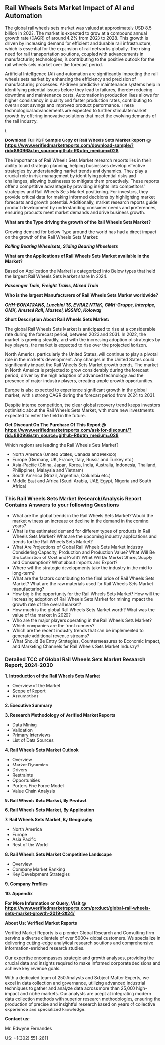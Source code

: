 <h2>Rail Wheels Sets Market Impact of AI and Automation</h2><p>The global rail wheels sets market was valued at approximately USD 8.5 billion in 2022. The market is expected to grow at a compound annual growth rate (CAGR) of around 4.2% from 2023 to 2028. This growth is driven by increasing demand for efficient and durable rail infrastructure, which is essential for the expansion of rail networks globally. The rising need for rail transportation solutions, coupled with advancements in manufacturing technologies, is contributing to the positive outlook for the rail wheels sets market over the forecast period.</p><p>Artificial Intelligence (AI) and automation are significantly impacting the rail wheels sets market by enhancing the efficiency and precision of manufacturing processes. AI-driven predictive maintenance systems help in identifying potential issues before they lead to failures, thereby reducing downtime and maintenance costs. Automation in production lines allows for higher consistency in quality and faster production rates, contributing to overall cost savings and improved product performance. These technological advancements are expected to further stimulate market growth by offering innovative solutions that meet the evolving demands of the rail industry.</p>t</p><p id="" class=""><strong>Download Full PDF Sample Copy of Rail Wheels Sets Market Report @ <a href="https://www.verifiedmarketreports.com/download-sample/?rid=88096&utm_source=github-R&utm_medium=028" target="_blank">https://www.verifiedmarketreports.com/download-sample/?rid=88096&utm_source=github-R&utm_medium=028</a></strong></p><p>The importance of&nbsp;Rail Wheels Sets Market research reports lies in their ability to aid strategic planning, helping businesses develop effective strategies by understanding market trends and dynamics. They play a crucial role in risk management by identifying potential risks and challenges, allowing businesses to mitigate them proactively. These reports offer a competitive advantage by providing insights into competitors' strategies and Rail Wheels Sets Market positioning. For investors, they provide critical data for making informed decisions by highlighting market forecasts and growth potential. Additionally, market research reports guide product development by understanding consumer needs and preferences, ensuring products meet market demands and drive business growth.</p><p><strong>What are the&nbsp;Type driving the growth of the Rail Wheels Sets Market?</strong></p><p id="" class="">Growing demand for below Type around the world has had a direct impact on the growth of the Rail Wheels Sets Market:</p><em><strong>Rolling Bearing Wheelsets, Sliding Bearing Wheelsets</strong></em></p><strong>What are the&nbsp;Applications&nbsp;of Rail Wheels Sets Market available in the Market?</strong></p><p id="" class="">Based on Application the Market is categorized into Below types that held the largest Rail Wheels Sets Market share In 2024.</p><em><strong>Passenger Train, Freight Trains, Mixed Train</strong></em></p><strong>Who is the largest Manufacturers of Rail Wheels Sets Market worldwide?</strong></p><p><em><strong>GHH-BONATRANS, Lucchini RS, EVRAZ NTMK, GMH-Gruppe, Interpipe, OMK, Amsted Rail, Masteel, NSSMC, Kolowag</strong></em></p><p id="" class=""><strong>Short Description About Rail Wheels Sets Market:</strong></p><p>The global Rail Wheels Sets Market is anticipated to rise at a considerable rate during the forecast period, between 2023 and 2031. In 2022, the market is growing steadily, and with the increasing adoption of strategies by key players, the market is expected to rise over the projected horizon.</p><p>North America, particularly the United States, will continue to play a pivotal role in the market's development. Any changes in the United States could significantly impact the Rail Wheels Sets Market growth trends. The market in North America is projected to grow considerably during the forecast period, driven by the high adoption of advanced technology and the presence of major industry players, creating ample growth opportunities.</p><p>Europe is also expected to experience significant growth in the global market, with a strong CAGR during the forecast period from 2024 to 2031.</p><p>Despite intense competition, the clear global recovery trend keeps investors optimistic about the Rail Wheels Sets Market, with more new investments expected to enter the field in the future.</p><p id="" class=""><strong>Get Discount On The Purchase Of This Report @ <a href="https://www.verifiedmarketreports.com/ask-for-discount/?rid=88096&utm_source=github-R&utm_medium=028" target="_blank">https://www.verifiedmarketreports.com/ask-for-discount/?rid=88096&utm_source=github-R&utm_medium=028</a></strong></p>Which regions are leading the Rail Wheels Sets Market?</p><ul><li>North America (United States, Canada and Mexico)</li><li>Europe (Germany, UK, France, Italy, Russia and Turkey etc.)</li><li>Asia-Pacific (China, Japan, Korea, India, Australia, Indonesia, Thailand, Philippines, Malaysia and Vietnam)</li><li>South America (Brazil, Argentina, Columbia etc.)</li><li>Middle East and Africa (Saudi Arabia, UAE, Egypt, Nigeria and South Africa)</li></ul><h3 id="" class="">This Rail Wheels Sets Market Research/Analysis Report Contains Answers to your following Questions</h3><ul><li>What are the global trends in the Rail Wheels Sets Market? Would the market witness an increase or decline in the demand in the coming years?</li><li>What is the estimated demand for different types of products in Rail Wheels Sets Market? What are the upcoming industry applications and trends for the Rail Wheels Sets Market?</li><li>What Are Projections of Global Rail Wheels Sets Market Industry Considering Capacity, Production and Production Value? What Will Be the Estimation of Cost and Profit? What Will Be Market Share, Supply and Consumption? What about imports and Export?</li><li>Where will the strategic developments take the industry in the mid to long-term?</li><li>What are the factors contributing to the final price of Rail Wheels Sets Market? What are the raw materials used for Rail Wheels Sets Market manufacturing?</li><li>How big is the opportunity for the Rail Wheels Sets Market? How will the increasing adoption of Rail Wheels Sets Market for mining impact the growth rate of the overall market?</li><li>How much is the global Rail Wheels Sets Market worth? What was the value of the market In 2020?</li><li>Who are the major players operating in the Rail Wheels Sets Market? Which companies are the front runners?</li><li>Which are the recent industry trends that can be implemented to generate additional revenue streams?</li><li>What Should Be Entry Strategies, Countermeasures to Economic Impact, and Marketing Channels for Rail Wheels Sets Market Industry?</li></ul><h3 id="" class="">Detailed TOC of Global Rail Wheels Sets Market Research Report, 2024-2030</h3><p id="" class=""><strong>1. Introduction of the Rail Wheels Sets Market</strong></p><ul><li>Overview of the Market</li><li>Scope of Report</li><li>Assumptions</li></ul><p id="" class=""><strong>2. Executive Summary</strong></p><p id="" class=""><strong>3. Research Methodology of Verified Market Reports</strong></p><ul><li>Data Mining</li><li>Validation</li><li>Primary Interviews</li><li>List of Data Sources</li></ul><p id="" class=""><strong>4. Rail Wheels Sets Market Outlook</strong></p><ul><li>Overview</li><li>Market Dynamics</li><li>Drivers</li><li>Restraints</li><li>Opportunities</li><li>Porters Five Force Model</li><li>Value Chain Analysis</li></ul><p id="" class=""><strong>5. Rail Wheels Sets Market, By Product</strong></p><p id="" class=""><strong>6. Rail Wheels Sets Market, By Application</strong></p><p id="" class=""><strong>7. Rail Wheels Sets Market, By Geography</strong></p><ul><li>North America</li><li>Europe</li><li>Asia Pacific</li><li>Rest of the World</li></ul><p id="" class=""><strong>8. Rail Wheels Sets Market Competitive Landscape</strong></p><ul><li>Overview</li><li>Company Market Ranking</li><li>Key Development Strategies</li></ul><p id="" class=""><strong>9. Company Profiles</strong></p><p id="" class=""><strong>10. Appendix</strong></p><p id="" class=""><strong>For More Information or Query, Visit @ <a href="https://www.verifiedmarketreports.com/product/global-rail-wheels-sets-market-growth-2019-2024/" target="_blank">https://www.verifiedmarketreports.com/product/global-rail-wheels-sets-market-growth-2019-2024/</a></strong></p><p id="" class=""><strong>About Us: Verified Market Reports</strong></p><p id="" class="">Verified Market Reports is a premier Global Research and Consulting firm serving a diverse clientele of over 5000+ global customers. We specialize in delivering cutting-edge analytical research solutions and comprehensive information-enriched research studies.</p><p id="" class="">Our expertise encompasses strategic and growth analyses, providing the crucial data and insights required to make informed corporate decisions and achieve key revenue goals.</p><p id="" class="">With a dedicated team of 250 Analysts and Subject Matter Experts, we excel in data collection and governance, utilizing advanced industrial techniques to gather and analyze data across more than 25,000 high-impact and niche markets. Our analysts are adept at integrating modern data collection methods with superior research methodologies, ensuring the production of precise and insightful research based on years of collective experience and specialized knowledge.</p><p id="" class=""><strong>Contact us:</strong></p><p id="" class="">Mr. Edwyne Fernandes</p><p id="" class="">US: +1(302) 551-2611</p>